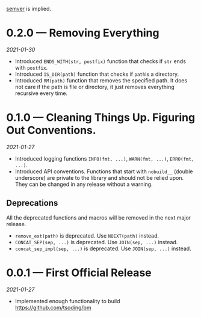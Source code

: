 [semver](https://semver.org/) is implied.

# 0.2.0 — Removing Everything

*2021-01-30*

- Introduced `ENDS_WITH(str, postfix)` function that checks if `str` ends with `postfix`.
- Introduced `IS_DIR(path)` function that checks if `path`is a directory.
- Introduced `RM(path)` function that removes the specified path. It does not care if the path is file or directory, it just removes everything recursive every time.

# 0.1.0 — Cleaning Things Up. Figuring Out Conventions.

*2021-01-27*

- Introduced logging functions `INFO(fmt, ...)`, `WARN(fmt, ...)`, `ERRO(fmt, ...)`.
- Introduced API conventions. Functions that start with `nobuild__` (double underscore) are private to the library and should not be relied upon. They can be changed in any release without a warning.

## Deprecations

All the deprecated functions and macros will be removed in the next major release.

- `remove_ext(path)` is deprecated. Use `NOEXT(path)` instead.
- `CONCAT_SEP(sep, ...)` is deprecated. Use `JOIN(sep, ...)` instead.
- `concat_sep_impl(sep, ...)` is deprecated. Use `JOIN(sep, ...)` instead.

# 0.0.1 — First Official Release

*2021-01-27*

- Implemented enough functionality to build https://github.com/tsoding/bm

